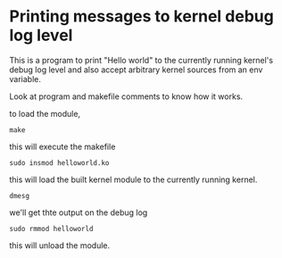# Printing messages to kernel debug log level
This is a program to print "Hello world" to the currently running kernel's debug log level and also accept arbitrary kernel sources from an env variable.

Look at program and makefile comments to know how it works.

to load the module,

`make`

this will execute the makefile

`sudo insmod helloworld.ko`

this will load the built kernel module to the currently running kernel.

`dmesg`

we'll get thte output on the debug log

`sudo rmmod helloworld`

this will unload the module.
